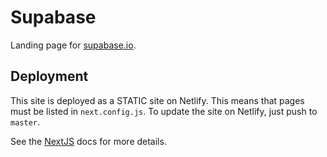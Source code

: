 # Supabase

Landing page for [supabase.io](supabase.io).


## Deployment

This site is deployed as a STATIC site on Netlify. This means that pages must be listed in `next.config.js`. To update the site on Netlify, just push to `master`.

See the [NextJS](https://nextjs.org/learn/excel/static-html-export/exporting-other-pages) docs for more details.